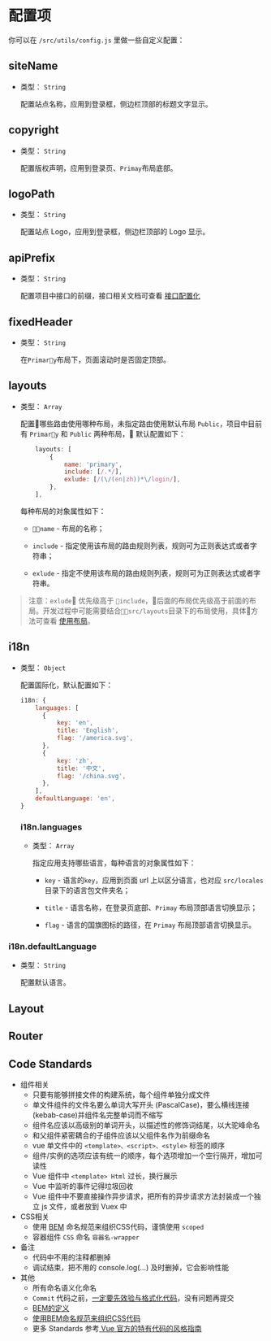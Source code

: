 # 配置项

你可以在 `/src/utils/config.js` 里做一些自定义配置：

## siteName

- 类型： `String`

  配置站点名称，应用到登录框，侧边栏顶部的标题文字显示。

## copyright

- 类型： `String`

  配置版权声明，应用到登录页、`Primay`布局底部。

## logoPath

- 类型： `String`

  配置站点 Logo，应用到登录框，侧边栏顶部的 Logo 显示。

## apiPrefix

- 类型： `String`

  配置项目中接口的前缀，接口相关文档可查看 [接口配置化]()

## fixedHeader

- 类型： `String`

  在`Primary`布局下，页面滚动时是否固定顶部。

## layouts

- 类型： `Array`

    配置哪些路由使用哪种布局，未指定路由使用默认布局 `Public`，项目中目前有 `Primary` 和 `Public` 两种布局，
    默认配置如下：
  
    ```js
        layouts: [
            {
                name: 'primary',
                include: [/.*/],
                exlude: [/(\/(en|zh))*\/login/],
            },
        ],
    ```

    每种布局的对象属性如下：

    - `name` - 布局的名称；
  
    - `include` - 指定使用该布局的路由规则列表，规则可为正则表达式或者字符串；
  
    - `exlude` - 指定不使用该布局的路由规则列表，规则可为正则表达式或者字符串。
  
 > 注意：`exlude` 优先级高于 `include`，后面的布局优先级高于前面的布局。开发过程中可能需要结合`src/layouts`目录下的布局使用，具体方法可查看 [使用布局]()。

## i18n

- 类型： `Object`

  配置国际化，默认配置如下：

  ```js
  i18n: {
      languages: [
        {
            key: 'en',
            title: 'English',
            flag: '/america.svg',
        },
        {
            key: 'zh',
            title: '中文',
            flag: '/china.svg',
        },
      ],
      defaultLanguage: 'en',
  }
  ```

  ### i18n.languages

  - 类型： `Array`

    指定应用支持哪些语言，每种语言的对象属性如下：

    - `key` - 语言的`key`，应用到页面 url 上以区分语言，也对应 `src/locales` 目录下的语言包文件夹名；

    - `title` - 语言名称，在登录页底部、`Primay` 布局顶部语言切换显示；

    - `flag` - 语言的国旗图标的路径，在 `Primay` 布局顶部语言切换显示。

 ### i18n.defaultLanguage
   
   - 类型： `String`

        配置默认语言。

## Layout

## Router

## Code Standards

* 组件相关
    * 只要有能够拼接文件的构建系统，每个组件单独分成文件
    * 单文件组件的文件名要么单词大写开头 (PascalCase)，要么横线连接(kebab-case)并组件名完整单词而不缩写
    * 组件名应该以高级别的单词开头，以描述性的修饰词结尾，以大驼峰命名
    * 和父组件紧密耦合的子组件应该以父组件名作为前缀命名
    * vue 单文件中的 `<template>、<script>、<style>` 标签的顺序
    * 组件/实例的选项应该有统一的顺序，每个选项增加一个空行隔开，增加可读性
    * Vue 组件中 `<template> Html` 过长，换行展示
    * Vue 中监听的事件记得垃圾回收
    * Vue 组件中不要直接操作异步请求，把所有的异步请求方法封装成一个独立 js 文件，或者放到 Vuex 中
* CSS相关
    * 使用 [BEM](https://en.bem.info/) 命名规范来组织CSS代码，谨慎使用 `scoped` 
    * 容器组件 `CSS` 命名 `容器名-wrapper`
* 备注 
    * 代码中不用的注释都删掉
    * 调试结束，把不用的 console.log(...) 及时删掉，它会影响性能 
* 其他
    * 所有命名语义化命名 
    * `Commit` 代码之前，[一定要先效验与格式化代码](#Lints-and-fixes-files)，没有问题再提交
    * [BEM的定义](https://www.w3cplus.com/css/bem-definitions.html)
    * [使用BEM命名规范来组织CSS代码](https://zhuanlan.zhihu.com/p/46073785)
    * 更多 Standards 参考[ Vue 官方的特有代码的风格指南](https://cn.vuejs.org/v2/style-guide/)
